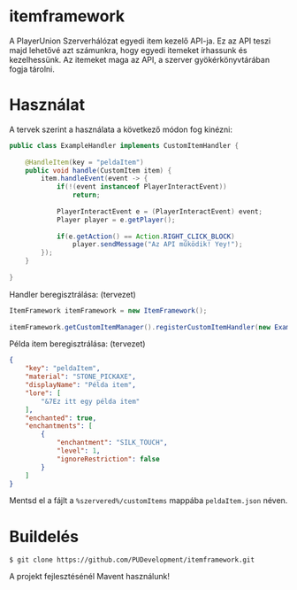 # itemframework
A PlayerUnion Szerverhálózat egyedi item kezelő API-ja.
Ez az API teszi majd lehetővé azt számunkra, hogy egyedi itemeket írhassunk és kezelhessünk.
Az itemeket maga az API, a szerver gyökérkönyvtárában fogja tárolni.

# Használat
A tervek szerint a használata a következő módon fog kinézni:

```java
public class ExampleHandler implements CustomItemHandler {
	
	@HandleItem(key = "peldaItem")
	public void handle(CustomItem item) {
		item.handleEvent(event -> {
			if(!(event instanceof PlayerInteractEvent))
				return;
			
			PlayerInteractEvent e = (PlayerInteractEvent) event;
			Player player = e.getPlayer();
			
			if(e.getAction() == Action.RIGHT_CLICK_BLOCK)
				player.sendMessage("Az API működik! Yey!");
		});
	}
	
}
```
Handler beregisztrálása: (tervezet)
```java
ItemFramework itemFramework = new ItemFramework();
			
itemFramework.getCustomItemManager().registerCustomItemHandler(new ExampleHandler());
```

Példa item beregisztrálása: (tervezet)

```json
{
    "key": "peldaItem",
    "material": "STONE_PICKAXE",
    "displayName": "Példa item",
    "lore": [
        "&7Ez itt egy példa item"
    ],
    "enchanted": true,
    "enchantments": [
        {
            "enchantment": "SILK_TOUCH",
            "level": 1,
            "ignoreRestriction": false
        }
    ]
}
```
Mentsd el a fájlt a ``%szervered%/customItems`` mappába ``peldaItem.json`` néven.

# Buildelés
``$ git clone https://github.com/PUDevelopment/itemframework.git``

A projekt fejlesztésénél Mavent használunk!
